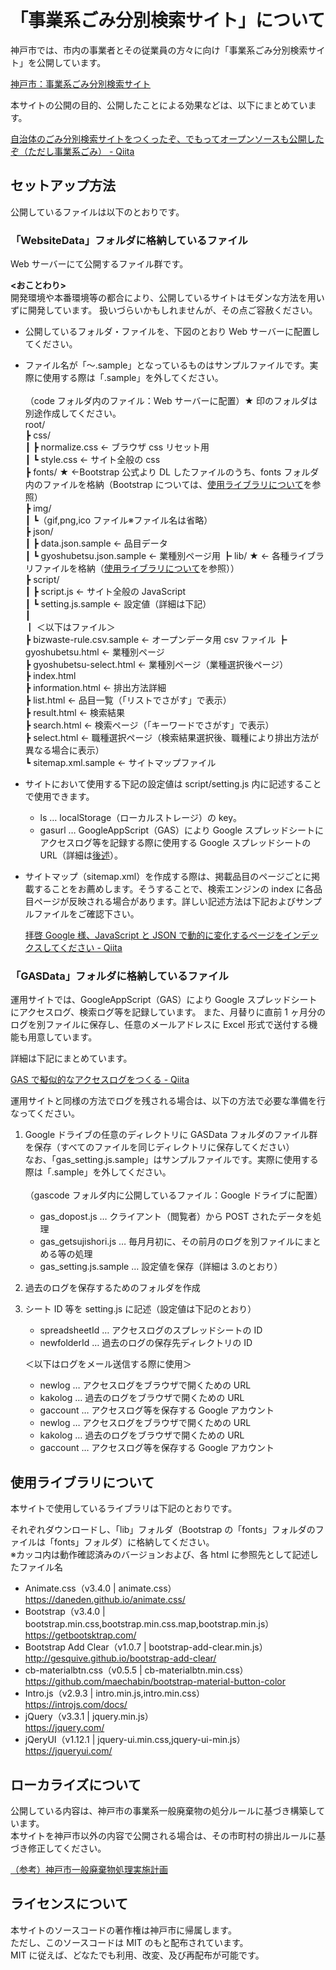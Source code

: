 # 「事業系ごみ分別検索サイト」について

神戸市では、市内の事業者とその従業員の方々に向け「事業系ごみ分別検索サイト」を公開しています。

[神戸市：事業系ごみ分別検索サイト](http://www.city.kobe.lg.jp/business/regulation/environment/enterprise/bizwastesearch/index.html)

本サイトの公開の目的、公開したことによる効果などは、以下にまとめています。

[自治体のごみ分別検索サイトをつくったぞ、でもってオープンソースも公開したぞ（ただし事業系ごみ） - Qiita]()

## セットアップ方法

公開しているファイルは以下のとおりです。

### 「WebsiteData」フォルダに格納しているファイル

Web サーバーにて公開するファイル群です。

**<おことわり>**  
開発環境や本番環境等の都合により、公開しているサイトはモダンな方法を用いずに開発しています。
扱いづらいかもしれませんが、その点ご容赦ください。

- 公開しているフォルダ・ファイルを、下図のとおり Web サーバーに配置してください。
- ファイル名が「～.sample」となっているものはサンプルファイルです。実際に使用する際は「.sample」を外してください。  
  <br>（code フォルダ内のファイル：Web サーバーに配置）★ 印のフォルダは別途作成してください。  
   root/  
   ┣ css/  
   ┃ ┣ normalize.css ← ブラウザ css リセット用  
   ┃ ┗ style.css ← サイト全般の css  
   ┣ fonts/ ★ ←Bootstrap 公式より DL したファイルのうち、fonts フォルダ内のファイルを格納（Bootstrap については、[使用ライブラリについて](#使用ライブラリについて)を参照）  
   ┣ img/  
   ┃ ┗（gif,png,ico ファイル※ファイル名は省略）  
   ┣ json/  
   ┃ ┣ data.json.sample ← 品目データ  
   ┃ ┗ gyoshubetsu.json.sample ← 業種別ページ用
  ┣ lib/ ★ ← 各種ライブラリファイルを格納（[使用ライブラリについて](#使用ライブラリについて)を参照））  
   ┣ script/  
   ┃ ┣ script.js ← サイト全般の JavaScript  
   ┃ ┗ setting.js.sample ← 設定値（詳細は下記）  
   ┃  
   ┃ ＜以下はファイル＞  
   ┣ bizwaste-rule.csv.sample ← オープンデータ用 csv ファイル
  ┣ gyoshubetsu.html ← 業種別ページ  
   ┣ gyoshubetsu-select.html ← 業種別ページ（業種選択後ページ）  
   ┣ index.html  
   ┣ information.html ← 排出方法詳細  
   ┣ list.html ← 品目一覧（「リストでさがす」で表示）  
   ┣ result.html ← 検索結果  
   ┣ search.html ← 検索ページ（「キーワードでさがす」で表示）  
   ┣ select.html ← 職種選択ページ（検索結果選択後、職種により排出方法が異なる場合に表示）  
   ┗ sitemap.xml.sample ← サイトマップファイル

- サイトにおいて使用する下記の設定値は script/setting.js 内に記述することで使用できます。
  - ls … localStorage（ローカルストレージ）の key。
  - gasurl … GoogleAppScript（GAS）により Google スプレッドシートにアクセスログ等を記録する際に使用する Google スプレッドシートの URL（詳細は[後述](#「GASData」フォルダに格納しているファイル)）。
- サイトマップ（sitemap.xml）を作成する際は、掲載品目のページごとに掲載することをお薦めします。そうすることで、検索エンジンの index に各品目ページが反映される場合があります。詳しい記述方法は下記およびサンプルファイルをご確認下さい。

  [拝啓 Google 様、JavaScript と JSON で動的に変化するページをインデックスしてください - Qiita](https://qiita.com/S_Kosaka/items/ab6465141061e08bce64)

### 「GASData」フォルダに格納しているファイル

運用サイトでは、GoogleAppScript（GAS）により Google スプレッドシートにアクセスログ、検索ログ等を記録しています。
また、月替りに直前 1 ヶ月分のログを別ファイルに保存し、任意のメールアドレスに Excel 形式で送付する機能も用意しています。

詳細は下記にまとめています。

[GAS で擬似的なアクセスログをつくる - Qiita](https://qiita.com/S_Kosaka/items/539394beaaf02a4a0998)

運用サイトと同様の方法でログを残される場合は、以下の方法で必要な準備を行なってください。

1. Google ドライブの任意のディレクトリに GASData フォルダのファイル群を保存（すべてのファイルを同じディレクトリに保存してください）  
   なお、「gas_setting.js.sample」はサンプルファイルです。実際に使用する際は「.sample」を外してください。  
    <br>（gascode フォルダ内に公開しているファイル：Google ドライブに配置）
   - gas_dopost.js … クライアント（閲覧者）から POST されたデータを処理
   - gas_getsujishori.js … 毎月月初に、その前月のログを別ファイルにまとめる等の処理
   - gas_setting.js.sample … 設定値を保存（詳細は 3.のとおり）
2. 過去のログを保存するためのフォルダを作成
3. シート ID 等を setting.js に記述（設定値は下記のとおり）

   - spreadsheetId … アクセスログのスプレッドシートの ID
   - newfolderId … 過去のログの保存先ディレクトリの ID

   ＜以下はログをメール送信する際に使用＞

   - newlog … アクセスログをブラウザで開くための URL
   - kakolog … 過去のログをブラウザで開くための URL
   - gaccount … アクセスログ等を保存する Google アカウント
   - newlog … アクセスログをブラウザで開くための URL
   - kakolog … 過去のログをブラウザで開くための URL
   - gaccount … アクセスログ等を保存する Google アカウント

## 使用ライブラリについて

本サイトで使用しているライブラリは下記のとおりです。

それぞれダウンロードし、「lib」フォルダ（Bootstrap の「fonts」フォルダのファイルは「fonts」フォルダ）に格納してください。  
※カッコ内は動作確認済みのバージョンおよび、各 html に参照先として記述したファイル名

- Animate.css（v3.4.0 | animate.css）  
  <https://daneden.github.io/animate.css/>
- Bootstrap（v3.4.0 | bootstrap.min.css,bootstrap.min.css.map,bootstrap.min.js）  
  <https://getbootsktrap.com/>
- Bootstrap Add Clear（v1.0.7 | bootstrap-add-clear.min.js）  
  <http://gesquive.github.io/bootstrap-add-clear/>
- cb-materialbtn.css（v0.5.5 | cb-materialbtn.min.css）  
  <https://github.com/maechabin/bootstrap-material-button-color>
- Intro.js（v2.9.3 | intro.min.js,intro.min.css）  
  <https://introjs.com/docs/>
- jQuery（v3.3.1 | jquery.min.js）  
  <https://jquery.com/>
- jQeryUI（v1.12.1 | jquery-ui.min.css,jquery-ui-min.js）  
  <https://jqueryui.com/>

## ローカライズについて

公開している内容は、神戸市の事業系一般廃棄物の処分ルールに基づき構築しています。  
本サイトを神戸市以外の内容で公開される場合は、その市町村の排出ルールに基づき修正してください。

[（参考）神戸市一般廃棄物処理実施計画](http://www.city.kobe.lg.jp/information/project/environment/ippaikeikaku/ippai-jisshikeikaku.html)

## ライセンスについて

本サイトのソースコードの著作権は神戸市に帰属します。  
ただし、このソースコードは MIT のもと配布されています。  
MIT に従えば、どなたでも利用、改変、及び再配布が可能です。
